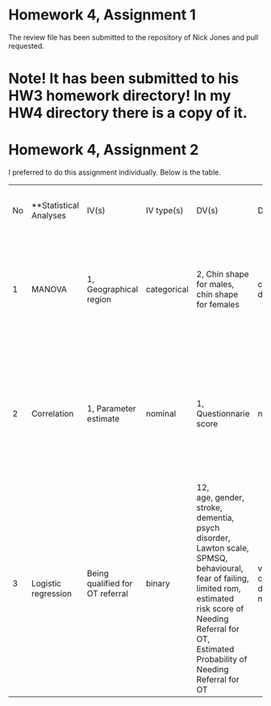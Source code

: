 
# Homework 4, Assignment 1

The review file has been submitted to the repository of Nick Jones and pull requested.

# Note! It has been submitted to his HW3 homework directory! In my HW4 directory there is a copy of it.

# Homework 4, Assignment 2

I preferred to do this assignment individually. Below is the table.

<table>
  <tr>
    <th colspan="12">PUI Homework 4, Assignment 2</th>
  </tr>
  <tr>
    <td>No</td>
    <td>**Statistical Analyses</td>
    <td>IV(s)</td>
    <td>IV type(s)</td>
    <td>DV(s)</td>
    <td>DV type(s)</td>
    <td>Control Var</td>
    <td>Control Var type</td>
    <td>Question to be answered</td>
    <td>H0</td>
    <td>alpha</td>
    <td>link to paper **</td>
  </tr>
  <tr>
    <td>1</td>
    <td>MANOVA</td>
    <td>1, Geographical region</td>
    <td>categorical</td>
    <td>2, Chin shape for males, chin shape for females</td>
    <td>categorical, dichotomous</td>
    <td>UFA hypothesis expectations on Geography / Chin shape relations </td>
    <td>Categorical or binary outcome (yes/no)</td>
    <td>Are universally preferred facial phenotypes geographically invariant, as the UFA hypothesis implies?</td>
    <td>Geographic differences of patterns of chin shapes of male and female specimen &lt; = expectations of the UFA hypothesis. </td>
    <td><br>0.05<br>0.005<br><br><br>P &lt; 0.001 for males<br>'P&lt; 0.01 for females<br></td>
    <td>http://journals.plos.org/plosone/article?id=10.1371/journal.pone.0060681#abstract0</td>
  </tr>
  <tr>
    <td>2</td>
    <td>Correlation</td>
    <td>1, Parameter estimate</td>
    <td>nominal</td>
    <td>1, Questionnarie score</td>
    <td>nominal</td>
    <td>Strong hatred</td>
    <td>dichotomous</td>
    <td>is there a unique pattern of activity in the brain in the context of hate?</td>
    <td>Brain clusters activation of people who express hatred &lt;= brain cluster activation of people who express neutrality<br></td>
    <td>0.05</td>
    <td>http://journals.plos.org/plosone/article?id=10.1371/journal.pone.0003556</td>
  </tr>
  <tr>
    <td>3</td>
    <td><br>Logistic<br>regression</td>
    <td>Being qualified for OT referral<br></td>
    <td>binary</td>
    <td><br>12, <br>age, gender, stroke, dementia, psych disorder, Lawton scale, SPMSQ, behavioural, fear of failing, limited rom, estimated risk score of Needing Referral for OT,<br>Estimated Probability of Needing Referral for OT</td>
    <td>various categorical, dichotomous, nominal</td>
    <td>People referred for OT services</td>
    <td>binary outcome or categorical</td>
    <td>How to optimize care services resources by timely and appropriate referrals? </td>
    <td>Probability of being referred for OT community services by using existing standards based on MDAI &lt;= That of being referred by using the suggested predictive models</td>
    <td>0.001-0.05</td>
    <td>http://journals.plos.org/plosone/article?id=10.1371/journal.pone.0148414</td>
  </tr>
</table>


```python

```
